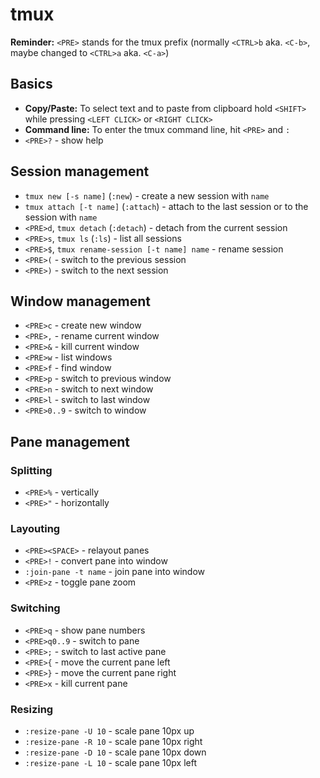 # tmux

**Reminder:** `<PRE>` stands for the tmux prefix (normally `<CTRL>b` aka. `<C-b>`, maybe changed to `<CTRL>a` aka. `<C-a>`)

## Basics

- **Copy/Paste:** To select text and to paste from clipboard hold `<SHIFT>` while pressing `<LEFT CLICK>` or `<RIGHT CLICK>`
- **Command line:** To enter the tmux command line, hit `<PRE>` and `:`
- `<PRE>?` - show help

## Session management

- `tmux new [-s name]` (`:new`) - create a new session with `name`
- `tmux attach [-t name]` (`:attach`) - attach to the last session or to the session with `name`
- `<PRE>d`, `tmux detach` (`:detach`) - detach from the current session
- `<PRE>s`, `tmux ls` (`:ls`) - list all sessions
- `<PRE>$`, `tmux rename-session [-t name] name` - rename session
- `<PRE>(` - switch to the previous session
- `<PRE>)` - switch to the next session

## Window management

- `<PRE>c` - create new window
- `<PRE>,` - rename current window
- `<PRE>&` - kill current window
- `<PRE>w` - list windows
- `<PRE>f` - find window
- `<PRE>p` - switch to previous window
- `<PRE>n` - switch to next window
- `<PRE>l` - switch to last window
- `<PRE>0..9` - switch to window

## Pane management

### Splitting

- `<PRE>%` - vertically
- `<PRE>"` - horizontally

### Layouting

- `<PRE><SPACE>` - relayout panes
- `<PRE>!` - convert pane into window
- `:join-pane -t name` - join pane into window
- `<PRE>z` - toggle pane zoom

### Switching

- `<PRE>q` - show pane numbers
- `<PRE>q0..9` - switch to pane
- `<PRE>;` - switch to last active pane
- `<PRE>{` - move the current pane left
- `<PRE>}` - move the current pane right
- `<PRE>x` - kill current pane

### Resizing

- `:resize-pane -U 10` - scale pane 10px up
- `:resize-pane -R 10` - scale pane 10px right
- `:resize-pane -D 10` - scale pane 10px down
- `:resize-pane -L 10` - scale pane 10px left
